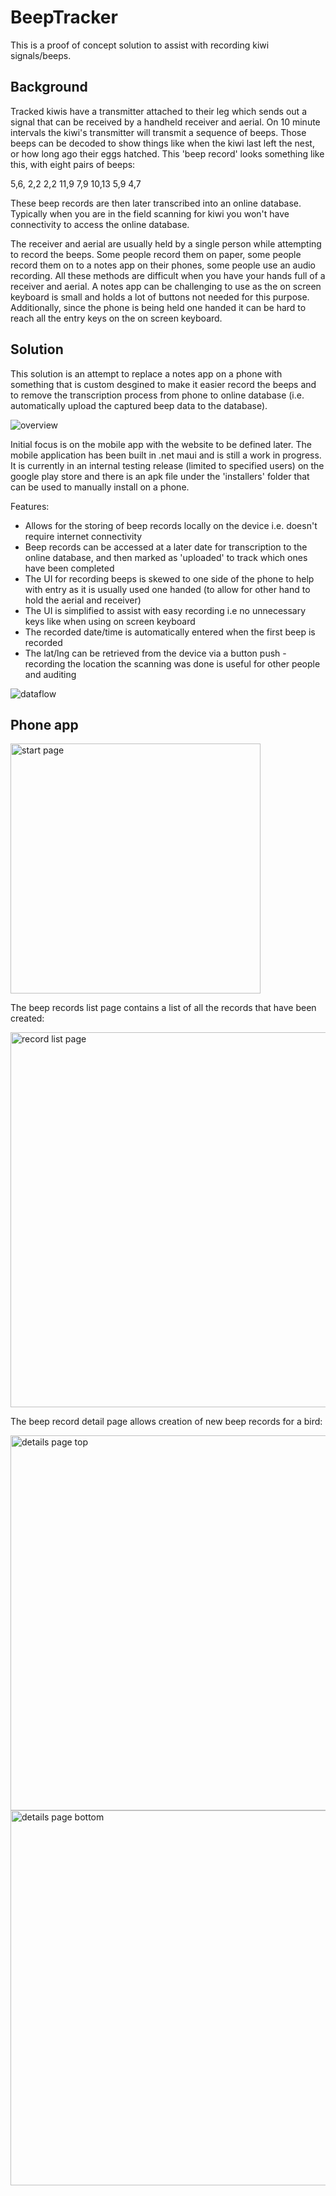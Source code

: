 # BeepTracker

This is a proof of concept solution to assist with recording kiwi signals/beeps. 

## Background

Tracked kiwis have a transmitter attached to their leg which sends out a signal that can be received by a handheld receiver and aerial. On 10 minute intervals the kiwi's transmitter will transmit a sequence of beeps. Those beeps can be decoded to show things like when the kiwi last left the nest, or how long ago their eggs hatched. This 'beep record' looks something like this, with eight pairs of beeps:

5,6, 2,2 2,2 11,9 7,9 10,13 5,9 4,7

These beep records are then later transcribed into an online database. Typically when you are in the field scanning for kiwi you won't have connectivity to access the online database.

The receiver and aerial are usually held by a single person while attempting to record the beeps. Some people record them on paper, some people record them on to a notes app on their phones, some people use an audio recording. All these methods are difficult when you have your hands full of a receiver and aerial. A notes app can be challenging to use as the on screen keyboard is small and holds a lot of buttons not needed for this purpose. Additionally, since the phone is being held one handed it can be hard to reach all the entry keys on the on screen keyboard.

## Solution

This solution is an attempt to replace a notes app on a phone with something that is custom desgined to make it easier record the beeps and to remove the transcription process from phone to online database (i.e. automatically upload the captured beep data to the database). 

<img src="Doco/Diagrams/overview.png" alt="overview" />

Initial focus is on the mobile app with the website to be defined later. The mobile application has been built in .net maui and is still a work in progress. It is currently in an internal testing release (limited to specified users) on the google play store and there is an apk file under the 'installers' folder that can be used to manually install on a phone.

Features:
* Allows for the storing of beep records locally on the device i.e. doesn't require internet connectivity
* Beep records can be accessed at a later date for transcription to the online database, and then marked as 'uploaded' to track which ones have been completed
* The UI for recording beeps is skewed to one side of the phone to help with entry as it is usually used one handed (to allow for other hand to hold the aerial and receiver)
* The UI is simplified to assist with easy recording i.e no unnecessary keys like when using on screen keyboard
* The recorded date/time is automatically entered when the first beep is recorded
* The lat/lng can be retrieved from the device via a button push - recording the location the scanning was done is useful for other people and auditing

<img src="Doco/Diagrams/dataflow.png" alt="dataflow" />

## Phone app

<img src="Screenshots/startpage01.png" alt="start page" width="400">

The beep records list page contains a list of all the records that have been created:

<img src="Screenshots/recordlist01annotated.png" alt="record list page" width="600">

The beep record detail page allows creation of new beep records for a bird:

<img src="Screenshots/details01annotated.png" alt="details page top" width="600">
<img src="Screenshots/details02annotated.png" alt="details page bottom" width="600">
